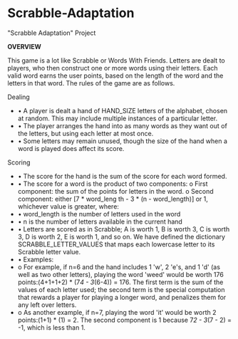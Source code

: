 # Scrabble-Adaptation
"Scrabble Adaptation" Project

**OVERVIEW**

This game is a lot like Scrabble or Words With Friends. Letters are dealt to players, who then construct one or more words using their letters. Each valid word earns the user points, based on the length of the word and the letters in that word.
The rules of the game are as follows.

Dealing
* •	A player is dealt a hand of HAND_SIZE letters of the alphabet, chosen at random. This may include multiple instances of a particular letter.
* •	The player arranges the hand into as many words as they want out of the letters, but using each letter at most once.
* •	Some letters may remain unused, though the size of the hand when a word is played does affect its score.

Scoring
* •	The score for the hand is the sum of the score for each word formed.
* •	The score for a word is the product of two components:
o First component: the sum of the points for letters in the word. o Second component: either [7 * word_leng th - 3 * (n - word_length)] or 1, whichever value is greater, where:
* •	word_length is the number of letters used in the word
* •	n is the number of letters available in the current hand
* •	Letters are scored as in Scrabble; A is worth 1, B is worth 3, C is worth 3, D is worth 2, E is worth 1, and so on. We have defined the dictionary SCRABBLE_LETTER_VALUES that maps each lowercase letter to its Scrabble letter value.
* •	Examples:
* o	For example, if n=6 and the hand includes 1 'w', 2 'e's, and 1 'd' (as well as two other letters), playing the word 'weed' would be worth 176 points:(4+1+1+2) * (7*4 - 3*(6-4)) = 176. The first term is the sum of the values of each letter used; the second term is the special computation that rewards a player for playing a longer word, and penalizes them for any left over letters.
* o	As another example, if n=7, playing the word 'it' would be worth 2 points:(1+1) * (1) = 2. The second component is 1 because 7*2 - 3*(7 - 2) = -1, which is less than 1.

